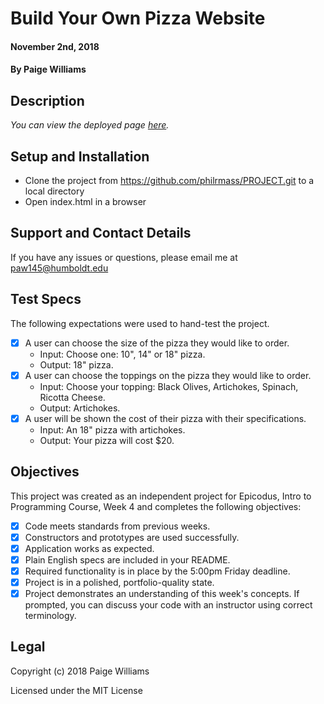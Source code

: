 # Build Your Own Pizza Website

#### November 2nd, 2018

#### By **Paige Williams**

## Description

_You can view the deployed page [here](https://philrmass.github.io/PROJECT)._

## Setup and Installation

* Clone the project from https://github.com/philrmass/PROJECT.git to a local directory
* Open index.html in a browser

## Support and Contact Details

If you have any issues or questions, please email me at paw145@humboldt.edu

## Test Specs

The following expectations were used to hand-test the project.

- [x] A user can choose the size of the pizza they would like to order.
    * Input: Choose one: 10", 14" or 18" pizza.
    * Output: 18" pizza.
- [x] A user can choose the toppings on the pizza they would like to order.
    * Input: Choose your topping: Black Olives, Artichokes, Spinach, Ricotta Cheese.
    * Output: Artichokes.      
- [x] A user will be shown the cost of their pizza with their specifications.      
    * Input: An 18" pizza with artichokes.
    * Output: Your pizza will cost $20.


## Objectives

This project was created as an independent project for Epicodus, Intro to Programming Course, Week 4 and completes the following objectives:

- [x] Code meets standards from previous weeks.
- [x] Constructors and prototypes are used successfully.
- [x] Application works as expected.
- [x] Plain English specs are included in your README.
- [x] Required functionality is in place by the 5:00pm Friday deadline.
- [x] Project is in a polished, portfolio-quality state.
- [x] Project demonstrates an understanding of this week's concepts. If prompted, you can discuss your code with an instructor using correct terminology.

## Legal

Copyright (c) 2018 Paige Williams

Licensed under the MIT License
